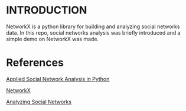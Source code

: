 # INTRODUCTION

NetworkX is a python library for building and analyzing social networks data. In this repo, social networks analysis was briefly introduced and a simple demo on NetworkX was made.

# References

[Applied Social Network Analysis in Python](https://www.coursera.org/learn/python-social-network-analysis)

[NetworkX](https://networkx.org/documentation/networkx-1.10/index.html)

[Analyzing Social Networks](https://books.google.com.sa/books?id=-gpEDwAAQBAJ&dq=Social+networks&lr=&source=gbs_navlinks_s&redir_esc=y)
